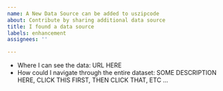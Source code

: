 ```yaml
---
name: A New Data Source can be added to uszipcode
about: Contribute by sharing additional data source
title: I found a data source
labels: enhancement
assignees: ''

---
```


- Where I can see the data: URL HERE
- How could I navigate through the entire dataset: SOME DESCRIPTION HERE, CLICK THIS FIRST, THEN CLICK THAT, ETC ...
